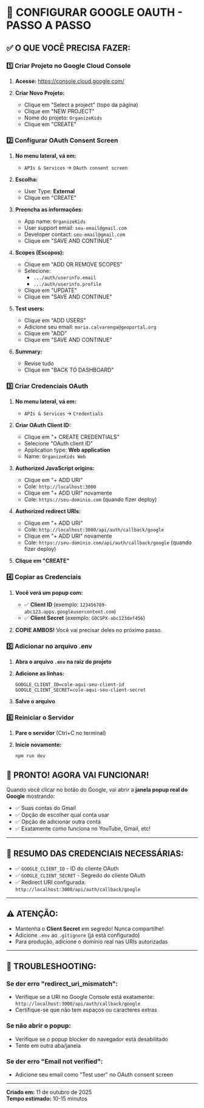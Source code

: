 # 🔐 CONFIGURAR GOOGLE OAUTH - PASSO A PASSO

## ✅ O QUE VOCÊ PRECISA FAZER:

### 1️⃣ Criar Projeto no Google Cloud Console

1. **Acesse:** https://console.cloud.google.com/

2. **Criar Novo Projeto:**
   - Clique em "Select a project" (topo da página)
   - Clique em "NEW PROJECT"
   - Nome do projeto: `OrganizeKids`
   - Clique em "CREATE"

### 2️⃣ Configurar OAuth Consent Screen

1. **No menu lateral, vá em:**
   - `APIs & Services` → `OAuth consent screen`

2. **Escolha:**
   - User Type: **External**
   - Clique em "CREATE"

3. **Preencha as informações:**
   - App name: `OrganizeKids`
   - User support email: `seu-email@gmail.com`
   - Developer contact: `seu-email@gmail.com`
   - Clique em "SAVE AND CONTINUE"

4. **Scopes (Escopos):**
   - Clique em "ADD OR REMOVE SCOPES"
   - Selecione:
     - `.../auth/userinfo.email`
     - `.../auth/userinfo.profile`
   - Clique em "UPDATE"
   - Clique em "SAVE AND CONTINUE"

5. **Test users:**
   - Clique em "ADD USERS"
   - Adicione seu email: `maria.calvarenga@geoportal.org`
   - Clique em "ADD"
   - Clique em "SAVE AND CONTINUE"

6. **Summary:**
   - Revise tudo
   - Clique em "BACK TO DASHBOARD"

### 3️⃣ Criar Credenciais OAuth

1. **No menu lateral, vá em:**
   - `APIs & Services` → `Credentials`

2. **Criar OAuth Client ID:**
   - Clique em "+ CREATE CREDENTIALS"
   - Selecione "OAuth client ID"
   - Application type: **Web application**
   - Name: `OrganizeKids Web`

3. **Authorized JavaScript origins:**
   - Clique em "+ ADD URI"
   - Cole: `http://localhost:3000`
   - Clique em "+ ADD URI" novamente
   - Cole: `https://seu-dominio.com` (quando fizer deploy)

4. **Authorized redirect URIs:**
   - Clique em "+ ADD URI"
   - Cole: `http://localhost:3000/api/auth/callback/google`
   - Clique em "+ ADD URI" novamente  
   - Cole: `https://seu-dominio.com/api/auth/callback/google` (quando fizer deploy)

5. **Clique em "CREATE"**

### 4️⃣ Copiar as Credenciais

1. **Você verá um popup com:**
   - ✅ **Client ID** (exemplo: `123456789-abc123.apps.googleusercontent.com`)
   - ✅ **Client Secret** (exemplo: `GOCSPX-abc123def456`)

2. **COPIE AMBOS!** Você vai precisar deles no próximo passo.

### 5️⃣ Adicionar no arquivo .env

1. **Abra o arquivo `.env` na raiz do projeto**

2. **Adicione as linhas:**
   ```env
   GOOGLE_CLIENT_ID=cole-aqui-seu-client-id
   GOOGLE_CLIENT_SECRET=cole-aqui-seu-client-secret
   ```

3. **Salve o arquivo**

### 6️⃣ Reiniciar o Servidor

1. **Pare o servidor** (Ctrl+C no terminal)

2. **Inicie novamente:**
   ```bash
   npm run dev
   ```

## 🎉 PRONTO! AGORA VAI FUNCIONAR!

Quando você clicar no botão do Google, vai abrir a **janela popup real do Google** mostrando:
- ✅ Suas contas do Gmail
- ✅ Opção de escolher qual conta usar
- ✅ Opção de adicionar outra conta
- ✅ Exatamente como funciona no YouTube, Gmail, etc!

---

## 📝 RESUMO DAS CREDENCIAIS NECESSÁRIAS:

- ✅ `GOOGLE_CLIENT_ID` - ID do cliente OAuth
- ✅ `GOOGLE_CLIENT_SECRET` - Segredo do cliente OAuth
- ✅ Redirect URI configurada: `http://localhost:3000/api/auth/callback/google`

---

## ⚠️ ATENÇÃO:

- Mantenha o **Client Secret** em segredo! Nunca compartilhe!
- Adicione `.env` ao `.gitignore` (já está configurado)
- Para produção, adicione o domínio real nas URIs autorizadas

---

## 🐛 TROUBLESHOOTING:

### Se der erro "redirect_uri_mismatch":
- Verifique se a URI no Google Console está exatamente: `http://localhost:3000/api/auth/callback/google`
- Certifique-se que não tem espaços ou caracteres extras

### Se não abrir o popup:
- Verifique se o popup blocker do navegador está desabilitado
- Tente em outra aba/janela

### Se der erro "Email not verified":
- Adicione seu email como "Test user" no OAuth consent screen

---

**Criado em:** 11 de outubro de 2025  
**Tempo estimado:** 10-15 minutos
